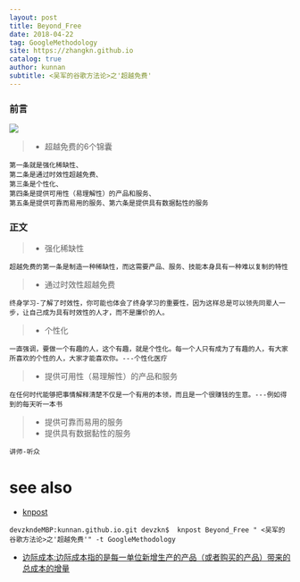 ```yaml
---
layout: post
title: Beyond_Free
date: 2018-04-22
tag: GoogleMethodology
site: https://zhangkn.github.io
catalog: true
author: kunnan
subtitle: <吴军的谷歌方法论>之'超越免费'
---
```


### 前言

![](https://ws3.sinaimg.cn/large/006tNc79gy1fql5a7nqt9j30ks1wctgw.jpg)

>* 超越免费的6个锦囊
```
第一条就是强化稀缺性、
第二条是通过时效性超越免费、
第三条是个性化、
第四条是提供可用性（易理解性）的产品和服务、
第五条是提供可靠而易用的服务、第六条是提供具有数据黏性的服务
```

### 正文

>* 强化稀缺性
```
超越免费的第一条是制造一种稀缺性，而这需要产品、服务、技能本身具有一种难以复制的特性
```

>* 通过时效性超越免费
```
终身学习-了解了时效性，你可能也体会了终身学习的重要性，因为这样总是可以领先同辈人一步，让自己成为具有时效性的人才，而不是廉价的人。
```

>*  个性化
```
一直强调，要做一个有趣的人，这个有趣，就是个性化。每一个人只有成为了有趣的人，有大家所喜欢的个性的人，大家才能喜欢你。---个性化医疗
```
>* 提供可用性（易理解性）的产品和服务
```
在任何时代能够把事情解释清楚不仅是一个有用的本领，而且是一个很赚钱的生意。---例如得到的每天听一本书
```

>* 提供可靠而易用的服务
>* 提供具有数据黏性的服务
```
讲师-听众
```

# see also 

- [knpost](https://github.com/zhangkn/KNBin/blob/master/knpost)
```
devzkndeMBP:kunnan.github.io.git devzkn$  knpost Beyond_Free " <吴军的谷歌方法论>之'超越免费'" -t GoogleMethodology
```
- [边际成本:边际成本指的是每一单位新增生产的产品（或者购买的产品）带来的总成本的增量](https://baike.baidu.com/item/%E8%BE%B9%E9%99%85%E6%88%90%E6%9C%AC)
